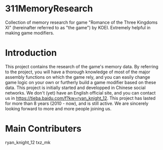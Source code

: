 # 311MemoryResearch
Collection of memory research for game "Romance of the Three Kingdoms XI" (hereinafter referred to as "the game") by KOEI. Extremely helpful in making game modifiers.
# Introduction
This project contains the research of the game's memory data. By referring to the project, you will have a thorough knowledge of most of the major assembly functions on which the game rely, and you can easily change game logic on your own or furtherly build a game modifier based on these data.
This project is initially started and developped in Chinese social networks. We don't (yet) have an English official site, and you can contact us in https://tieba.baidu.com/f?kw=ryan_knight_12.
This project has lasted for more than 8 years (2010 - now), and is still active. We are sincerely looking forward to more and more people joining us.
# Main Contributers
ryan_knight_12
txz_mk
